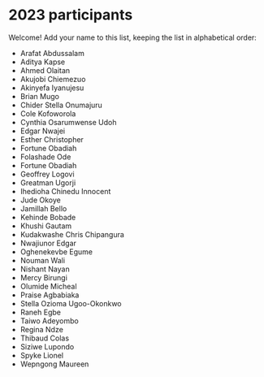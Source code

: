 # 2023 participants

Welcome! Add your name to this list, keeping the list in alphabetical order:

- Arafat Abdussalam
- Aditya Kapse
- Ahmed Olaitan
- Akujobi Chiemezuo
- Akinyefa Iyanujesu
- Brian Mugo
- Chider Stella Onumajuru
- Cole Kofoworola
- Cynthia Osarumwense Udoh
- Edgar Nwajei
- Esther Christopher
- Fortune Obadiah
- Folashade Ode
- Fortune Obadiah
- Geoffrey Logovi
- Greatman Ugorji
- Ihedioha Chinedu Innocent
- Jude Okoye
- Jamillah Bello
- Kehinde Bobade
- Khushi Gautam
- Kudakwashe Chris Chipangura
- Nwajiunor Edgar
- Oghenekevbe Egume
- Nouman Wali
- Nishant Nayan
- Mercy Birungi
- Olumide Micheal
- Praise Agbabiaka
- Stella Ozioma Ugoo-Okonkwo
- Raneh Egbe
- Taiwo Adeyombo
- Regina Ndze
- Thibaud Colas
- Siziwe Lupondo
- Spyke Lionel
- Wepngong Maureen
